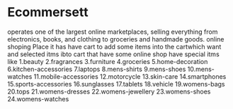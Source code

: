 # Ecommersett
operates one of the largest online marketplaces, selling everything from electronics, books, and clothing to groceries and handmade goods.
online shoping Place
it has have cart to add some items into the cartwhich want and selected itms ibto cart that have some 
online shop have special itms like
1.beauty
2.fragrances
3.furniture
4.groceries
5.home-decoration
6.kitchen-accessories
7.laptops
8.mens-shirts
9.mens-shoes
10.mens-watches
11.mobile-accessories
12.motorcycle
13.skin-care
14.smartphones
15.sports-accessories
16.sunglasses
17.tablets
18.vehicle
19.womens-bags
20.tops
21.womens-dresses
22.womens-jewellery
23.womens-shoes
24.womens-watches
